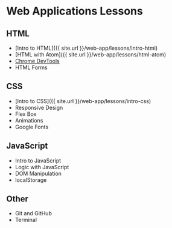 # Web Applications Lessons

## HTML
- [Intro to HTML]({{ site.url }}/web-app/lessons/intro-html)
- [HTML with Atom]({{ site.url }}/web-app/lessons/html-atom)
- [Chrome DevTools]()
- HTML Forms

## CSS
- [Intro to CSS]({{ site.url }}/web-app/lessons/intro-css)
- Responsive Design
- Flex Box
- Animations
- Google Fonts

## JavaScript
- Intro to JavaScript
- Logic with JavaScript
- DOM Manipulation
- localStorage

## Other
- Git and GitHub
- Terminal
